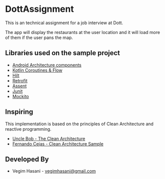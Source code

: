 # DottAssignment
 This is an technical assignment for a job interview at Dott.
 
 The app will display the restaurants at the user location and it will load more of them if the user pans the map.

Libraries used on the sample project
------------------------------------
* [Android Architecture components][1]
* [Kotlin Coroutines & Flow][2]
* [Hilt][3]
* [Retrofit][4]
* [Assent][5]
* [Junit][6]
* [Mockito][7]

[1]: https://developer.android.com/topic/libraries/architecture
[2]: https://developer.android.com/kotlin/flow
[3]: https://developer.android.com/training/dependency-injection/hilt-android
[4]: https://square.github.io/retrofit/
[5]: https://github.com/afollestad/assent
[6]: http://developer.android.com/intl/es/reference/junit/framework/package-summary.html
[7]: http://mockito.org/

## Inspiring 

This implementation is based on the principles of Clean Architecture and reactive programming.

* [Uncle Bob - The Clean Architecture](https://blog.8thlight.com/uncle-bob/2012/08/13/the-clean-architecture.html)
* [Fernando Cejas - Clean Architecture Sample](https://github.com/android10/Android-CleanArchitecture)



Developed By
------------

* Vegim Hasani - <vegimhasani@gmail.com>
